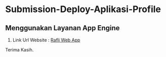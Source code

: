 # Submission-Deploy-Aplikasi-Profile

## Menggunakan Layanan App Engine

1. Link Url Website :
   [Rafli Web App](https://documenter.getpostman.com/view/29635580/2s9YsKgC32)


Terima Kasih.
